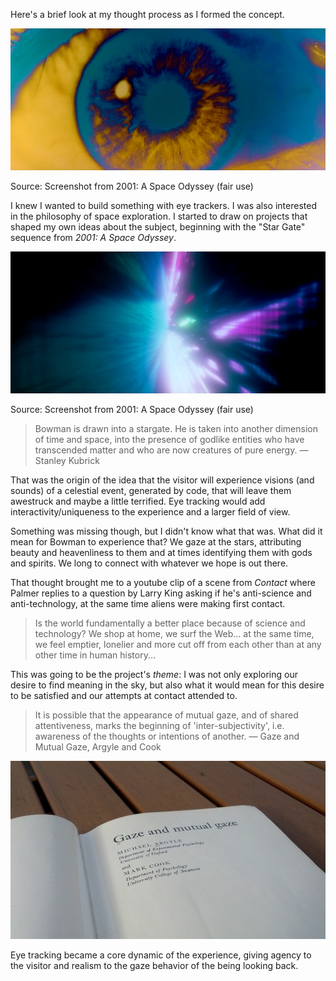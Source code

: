 Here's a brief look at my thought process as I formed the concept.

![Stunned Bowman](../project_images/eye.jpg?raw=true "Stunned Bowman")

Source: Screenshot from 2001: A Space Odyssey (fair use)

I knew I wanted to build something with eye trackers. I was also interested in the philosophy of space exploration. I started to draw on projects that shaped my own ideas about the subject, beginning with the "Star Gate" sequence from *2001: A Space Odyssey*.

![Star gate sequence](../project_images/stargate.jpg?raw=true "Star gate sequence")

Source: Screenshot from 2001: A Space Odyssey (fair use)

> Bowman is drawn into a stargate. He is taken into another dimension of time and space, into the presence of godlike entities who have transcended matter and who are now creatures of pure energy. &mdash; Stanley Kubrick

That was the origin of the idea that the visitor will experience visions (and sounds) of a celestial event, generated by code, that will leave them awestruck and maybe a little terrified. Eye tracking would add interactivity/uniqueness to the experience and a larger field of view.

Something was missing though, but I didn't know what that was. What did it mean for Bowman to experience that? We gaze at the stars, attributing beauty and heavenliness to them and at times identifying them with gods and spirits. We long to connect with whatever we hope is out there.

That thought brought me to a youtube clip of a scene from *Contact* where Palmer replies to a question by Larry King asking if he's anti-science and anti-technology, at the same time aliens were making first contact.

> Is the world fundamentally a better place because of science and technology? We shop at home, we surf the Web... at the same time, we feel emptier, lonelier and more cut off from each other than at any other time in human history...

This was going to be the project's *theme*: I was not only exploring our desire to find meaning in the sky, but also what it would mean for this desire to be satisfied and our attempts at contact attended to. 

> It is possible that the appearance of mutual gaze, and of shared attentiveness, marks the beginning of 'inter-subjectivity', i.e. awareness of the thoughts or intentions of another. &mdash; Gaze and Mutual Gaze, Argyle and Cook

![Gaze and Mutual Gaze Book](../project_images/gaze-and-mutual-gaze.jpg?raw=true "Gaze and Mutual Gaze Book")

Eye tracking became a core dynamic of the experience, giving agency to the visitor and realism to the gaze behavior of the being looking back.